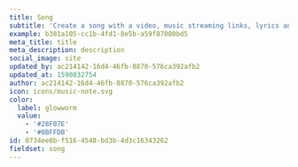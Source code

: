 ```yaml
---
title: Song
subtitle: 'Create a song with a video, music streaming links, lyrics and credits.'
example: b381a105-cc1b-4fd1-8e5b-a59f87080bd5
meta_title: title
meta_description: description
social_image: site
updated_by: ac214142-16d4-46fb-8870-576ca392afb2
updated_at: 1590832754
author: ac214142-16d4-46fb-8870-576ca392afb2
icon: icons/music-note.svg
color:
  label: glowworm
  value:
    - '#28F07E'
    - '#8BFFDB'
id: 0734ee8b-f516-4548-bd3b-4d3c16343262
fieldset: song
---
```

